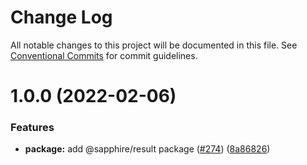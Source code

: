 # Change Log

All notable changes to this project will be documented in this file.
See [Conventional Commits](https://conventionalcommits.org) for commit guidelines.

# 1.0.0 (2022-02-06)

### Features

-   **package:** add @sapphire/result package ([#274](https://github.com/sapphiredev/utilities/issues/274)) ([8a86826](https://github.com/sapphiredev/utilities/commit/8a8682607c2aa4c845e814816fa2b4478c23aa84))

